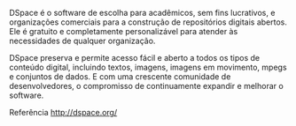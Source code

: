  
DSpace é o software de escolha para acadêmicos, sem fins lucrativos, e organizações comerciais para a construção de repositórios digitais abertos. Ele é gratuito e completamente personalizável para atender às necessidades de qualquer organização.

DSpace preserva e permite acesso fácil e aberto a todos os tipos de conteúdo digital, incluindo textos, imagens, imagens em movimento, mpegs e conjuntos de dados. E com uma crescente comunidade de desenvolvedores, o compromisso de continuamente expandir e melhorar o software.

Referência
http://dspace.org/
